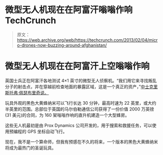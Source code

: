# 微型无人机现在在阿富汗嗡嗡作响 TechCrunch

> 原文：<https://web.archive.org/web/https://techcrunch.com/2013/02/04/micro-drones-now-buzzing-around-afghanistan/>

# 微型无人机现在在阿富汗上空嗡嗡作响

英国士兵正在阿富汗各地测试 4×1 英寸的微型无人侦察机。“我们用它来寻找叛乱分子的射击点，并在穿越前检查地面的暴露区域，这是一个真正的资产，”[中士克里斯托弗·佩瑟布里奇说。](https://web.archive.org/web/20221006173926/http://www.bbc.co.uk/news/uk-21313323)

玩具外观的黑色大黄蜂纳米可以飞行长达 30 分钟，最高时速为 22 英里，或大约半英里的范围。总部位于英国的马尔伯勒通信公司获得了一份价值 2000 万英镑(31 美元)的合同，为 160 架嗡嗡作响的直升机建造一个大型蜂房。

这些无人机最初是由 Prox Dynamics 公司开发的，用于搜索和救援任务，可以使用预编程的 GPS 坐标自动飞行。

现在，我不是一个算命师，但我有预感在不久的将来，一个版本的黑色大黄蜂纳米将成为最热门的圣诞玩具。